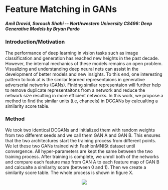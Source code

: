 # Feature Matching in GANs
##### Amil Dravid, Soroush Shahi -- Northwestern University CS496: Deep Generative Models by Bryan Pardo
### Introduction/Motivation

The performance of deep learning in vision tasks such as image classification and generation has reached new heights in the past decade. However, the internal mechanics of these models remains an open problem. Visualizing and understanding deep neural nets can assist in the development of better models and new insights. To this end, 
one interesting pattern to look at is the similar learned representaions in generative adverserial networks (GANs). Finidng similar representaion will further help to remove duplicate representaitons from a network and reduce the network size resulting in more efficient networks. In this work, we propose a method to find the similar units (i.e, chaneels) in DCGANs by calcualting a similarity score table. 

### Method
We took two identical DCGANs and initialized them with random weights from two different seeds and we call them GAN A and GAN B. This ensures that the two architectures start the training process from different points. We let these two GANs trained with FashionMNISt dataset until convergence. All hyper-parameters are kept the same between the two training process. After training is complete, we unroll both of the networks and compare each feature map from GAN A to each feature map of GAN B and calcualte a similarity score (between 0 and 1). Then we create a similarity score table. The whole process is shown in figure X.


<p align="center">
  <img src="https://github.com/faderani/DCGAN-Similarity/blob/main/assets/method.gif">
</p>



